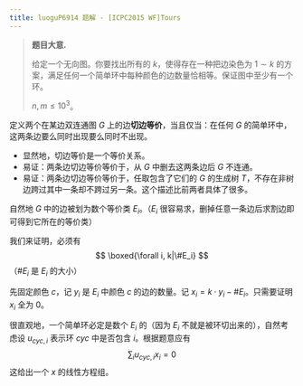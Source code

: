 ```yaml
---
title: luoguP6914 题解 - [ICPC2015 WF]Tours
---
```


> **题目大意.**
>
> 给定一个无向图。你要找出所有的 $k$，使得存在一种把边染色为 $1\sim k$ 的方案，满足任何一个简单环中每种颜色的边数量恰相等。保证图中至少有一个环。
>
> $n,m\le 10^3$。

定义两个在某边双连通图 $G$ 上的边**切边等价**，当且仅当：在任何 $G$ 的简单环中，这两条边要么同时出现要么同时不出现。

- 显然地，切边等价是一个等价关系。
- 易证：两条边切边等价等价于，从 $G$ 中删去这两条边后 $G$ 不连通。
- 易证：两条边切边等价等价于，任取包含了它们的 $G$ 的生成树 $T$，不存在非树边跨过其中一条却不跨过另一条。这个描述比前两者具体了很多。

自然地 $G$ 中的边被划为数个等价类 $E_i$。（$E_i$ 很容易求，删掉任意一条边后求割边即可得到它所在的等价类）

我们来证明，必须有
$$
\boxed{\forall i, k|\#E_i}
$$
（$\#E_i$ 是 $E_i$ 的大小）

先固定颜色 $c$，记 $y_i$ 是 $E_i$ 中颜色 $c$ 的边的数量。记 $x_i=k\cdot y_i-\#E_i$。只需要证明 $x_i$ 全为 $0$。

很直观地，一个简单环必定是数个 $E_i$ 的（因为 $E_i$ 不就是被环切出来的），自然考虑设 $u_{cyc,i}$ 表示环 $cyc$ 中是否包含 $i$。根据题意应有
$$
\sum_i u_{cyc,i}x_i=0
$$
这给出一个 $x$ 的线性方程组。
